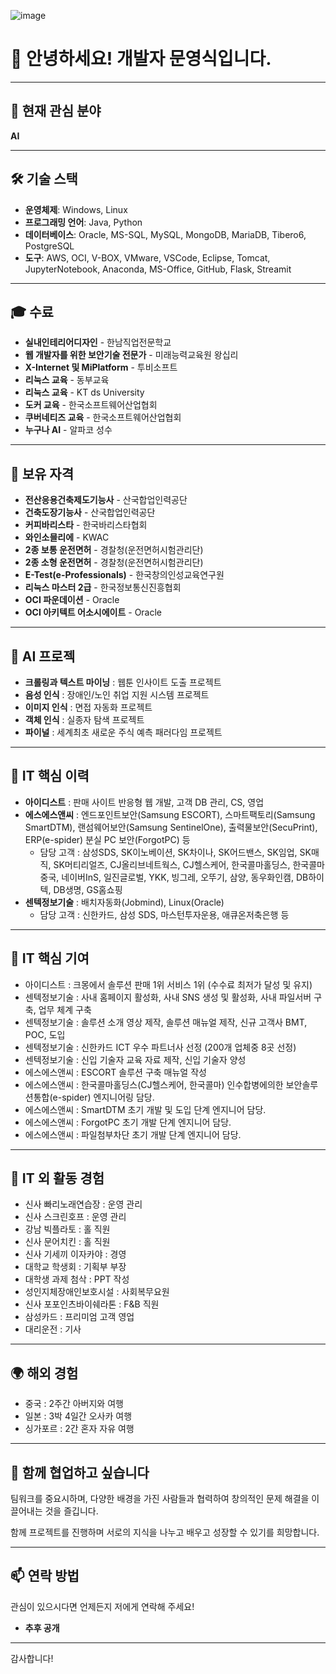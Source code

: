 ![image](https://github.com/user-attachments/assets/81e60655-96a8-455b-864f-fc12dd15d15d) 
# 👋 안녕하세요! 개발자 문영식입니다.

---

## 🌱 현재 관심 분야
**AI**

---

## 🛠️ 기술 스택
- **운영체제**: Windows, Linux
- **프로그래밍 언어**: Java, Python
- **데이터베이스**: Oracle, MS-SQL, MySQL, MongoDB, MariaDB, Tibero6, PostgreSQL
- **도구**: AWS, OCI, V-BOX, VMware, VSCode, Eclipse, Tomcat, JupyterNotebook, Anaconda, MS-Office, GitHub, Flask, Streamit

---

## 🎓 수료
- **실내인테리어디자인** - 한남직업전문학교
- **웹 개발자를 위한 보안기술 전문가** - 미래능력교육원 왕십리
- **X-Internet 및 MiPlatform** - 투비소프트
- **리눅스 교육** - 동부교육
- **리눅스 교육** - KT ds University
- **도커 교육** - 한국소프트웨어산업협회
- **쿠버네티즈 교육** - 한국소프트웨어산업협회
- **누구나 AI** - 알파코 성수

---

## 📜 보유 자격
- **전산응용건축제도기능사** - 산국합업인력공단
- **건축도장기능사** - 산국합업인력공단
- **커피바리스타** - 한국바리스타협회
- **와인소믈리에** - KWAC
- **2종 보통 운전면허** - 경찰청(운전면허시험관리단)
- **2종 소형 운전면허** - 경찰청(운전면허시험관리단)
- **E-Test(e-Professionals)** - 한국창의인성교육연구원
- **리눅스 마스터 2급** - 한국정보통신진흥협회
- **OCI 파운데이션** - Oracle
- **OCI 아키텍트 어소시에이트** - Oracle

---

## 📂 AI 프로젝
- **크롤링과 텍스트 마이닝** : 웹툰 인사이트 도출 프로젝트
- **음성 인식** : 장애인/노인 취업 지원 시스템 프로젝트
- **이미지 인식** : 면접 자동화 프로젝트
- **객체 인식** : 실종자 탐색 프로젝트
- **파이널** : 세계최초 새로운 주식 예측 패러다임 프로젝트

---

## 👀 IT 핵심 이력
- **아이디스트** : 판매 사이트 반응형 웹 개발, 고객 DB 관리, CS, 영업
- **에스에스앤씨** : 엔드포인트보안(Samsung ESCORT), 스마트팩토리(Samsung SmartDTM), 랜섬웨어보안(Samsung SentinelOne), 출력물보안(SecuPrint), ERP(e-spider) 분실 PC 보안(ForgotPC) 등
   - 담당 고객 : 삼성SDS, SK이노베이션, SK차이나, SK어드밴스, SK임업, SK매직, SK머티리얼즈, CJ올리브네트웍스, CJ헬스케어, 한국콜마홀딩스, 한국콜마중국, 네이버InS, 일진글로벌, YKK, 빙그레, 오뚜기, 삼양, 동우화인캠, DB하이텍, DB생명, GS홈쇼핑
- **센텍정보기술** : 배치자동화(Jobmind), Linux(Oracle)
   - 담당 고객 : 신한카드, 삼성 SDS, 마스턴투자운용, 애큐온저축은행 등

---

## 🌟 IT 핵심 기여
- 아이디스트 : 크몽에서 솔루션 판매 1위 서비스 1위 (수수료 최저가 달성 및 유지)
- 센텍정보기술 : 사내 홈페이지 활성화, 사내 SNS 생성 및 활성화, 사내 파일서버 구축, 업무 체계 구축
- 센텍정보기술 : 솔루션 소개 영상 제작, 솔루션 매뉴얼 제작, 신규 고객사 BMT, POC, 도입
- 센텍정보기술 : 신한카드 ICT 우수 파트너사 선정 (200개 업체중 8곳 선정)
- 센텍정보기술 : 신입 기술자 교육 자료 제작, 신입 기술자 양성
- 에스에스앤씨 : ESCORT 솔루션 구축 매뉴얼 작성
- 에스에스앤씨 : 한국콜마홀딩스(CJ헬스케어, 한국콜마) 인수합병에의한 보안솔루션통합(e-spider) 엔지니어링 담당.
- 에스에스앤씨 : SmartDTM 초기 개발 및 도입 단계 엔지니어 담당.
- 에스에스앤씨 : ForgotPC 초기 개발 단계 엔지니어 담당.
- 에스에스앤씨 : 파일첨부차단 초기 개발 단계 엔지니어 담당.

---

## 🤝 IT 외 활동 경험
- 신사 빠리노래연습장 : 운영 관리
- 신사 스크린호프 : 운영 관리
- 강남 빅플라토 : 홀 직원
- 신사 문어치킨 : 홀 직원
- 신사 기세끼 이자카야 : 경영
- 대학교 학생회 : 기획부 부장
- 대학생 과제 첨삭 : PPT 작성
- 성인지체장애인보호시설 : 사회복무요원
- 신사 포포인츠바이쉐라톤 : F&B 직원
- 삼성카드 : 프리미엄 고객 영업
- 대리운전 : 기사

---

## 🌍 해외 경험
- 중국 : 2주간 아버지와 여행
- 일본 : 3박 4일간 오사카 여행
- 싱가포르 : 2간 혼자 자유 여행

---

## 💞️ 함께 협업하고 싶습니다
팀워크를 중요시하며, 다양한 배경을 가진 사람들과 협력하여 창의적인 문제 해결을 이끌어내는 것을 즐깁니다. 

함께 프로젝트를 진행하며 서로의 지식을 나누고 배우고 성장할 수 있기를 희망합니다.

---

## 📫 연락 방법
관심이 있으시다면 언제든지 저에게 연락해 주세요!
- **추후 공개**

---

감사합니다!

